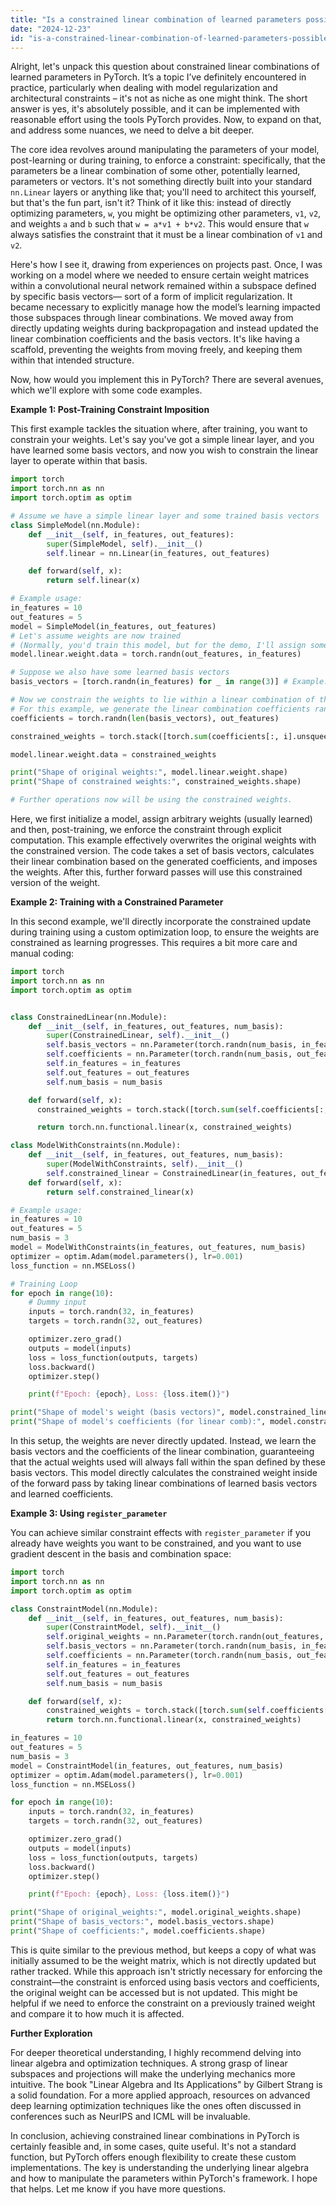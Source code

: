 ```yaml
---
title: "Is a constrained linear combination of learned parameters possible in PyTorch?"
date: "2024-12-23"
id: "is-a-constrained-linear-combination-of-learned-parameters-possible-in-pytorch"
---
```


Alright, let's unpack this question about constrained linear combinations of learned parameters in PyTorch. It’s a topic I’ve definitely encountered in practice, particularly when dealing with model regularization and architectural constraints – it's not as niche as one might think. The short answer is yes, it's absolutely possible, and it can be implemented with reasonable effort using the tools PyTorch provides. Now, to expand on that, and address some nuances, we need to delve a bit deeper.

The core idea revolves around manipulating the parameters of your model, post-learning or during training, to enforce a constraint: specifically, that the parameters be a linear combination of some other, potentially learned, parameters or vectors. It's not something directly built into your standard `nn.Linear` layers or anything like that; you'll need to architect this yourself, but that's the fun part, isn't it? Think of it like this: instead of directly optimizing parameters, `w`, you might be optimizing other parameters, `v1`, `v2`, and weights `a` and `b` such that `w = a*v1 + b*v2`. This would ensure that `w` always satisfies the constraint that it must be a linear combination of `v1` and `v2`.

Here's how I see it, drawing from experiences on projects past. Once, I was working on a model where we needed to ensure certain weight matrices within a convolutional neural network remained within a subspace defined by specific basis vectors— sort of a form of implicit regularization. It became necessary to explicitly manage how the model’s learning impacted those subspaces through linear combinations. We moved away from directly updating weights during backpropagation and instead updated the linear combination coefficients and the basis vectors. It's like having a scaffold, preventing the weights from moving freely, and keeping them within that intended structure.

Now, how would you implement this in PyTorch? There are several avenues, which we'll explore with some code examples.

**Example 1: Post-Training Constraint Imposition**

This first example tackles the situation where, after training, you want to constrain your weights. Let's say you've got a simple linear layer, and you have learned some basis vectors, and now you wish to constrain the linear layer to operate within that basis.

```python
import torch
import torch.nn as nn
import torch.optim as optim

# Assume we have a simple linear layer and some trained basis vectors
class SimpleModel(nn.Module):
    def __init__(self, in_features, out_features):
        super(SimpleModel, self).__init__()
        self.linear = nn.Linear(in_features, out_features)

    def forward(self, x):
        return self.linear(x)

# Example usage:
in_features = 10
out_features = 5
model = SimpleModel(in_features, out_features)
# Let's assume weights are now trained
# (Normally, you'd train this model, but for the demo, I'll assign some arbitrary weights)
model.linear.weight.data = torch.randn(out_features, in_features)

# Suppose we also have some learned basis vectors
basis_vectors = [torch.randn(in_features) for _ in range(3)] # Example: 3 basis vectors.

# Now we constrain the weights to lie within a linear combination of the basis
# For this example, we generate the linear combination coefficients randomly
coefficients = torch.randn(len(basis_vectors), out_features)

constrained_weights = torch.stack([torch.sum(coefficients[:, i].unsqueeze(1) * torch.stack(basis_vectors), dim=0) for i in range(out_features)],dim = 0)

model.linear.weight.data = constrained_weights

print("Shape of original weights:", model.linear.weight.shape)
print("Shape of constrained weights:", constrained_weights.shape)

# Further operations now will be using the constrained weights.
```

Here, we first initialize a model, assign arbitrary weights (usually learned) and then, post-training, we enforce the constraint through explicit computation. This example effectively overwrites the original weights with the constrained version. The code takes a set of basis vectors, calculates their linear combination based on the generated coefficients, and imposes the weights. After this, further forward passes will use this constrained version of the weight.

**Example 2: Training with a Constrained Parameter**

In this second example, we'll directly incorporate the constrained update during training using a custom optimization loop, to ensure the weights are constrained as learning progresses. This requires a bit more care and manual coding:

```python
import torch
import torch.nn as nn
import torch.optim as optim


class ConstrainedLinear(nn.Module):
    def __init__(self, in_features, out_features, num_basis):
        super(ConstrainedLinear, self).__init__()
        self.basis_vectors = nn.Parameter(torch.randn(num_basis, in_features))
        self.coefficients = nn.Parameter(torch.randn(num_basis, out_features))
        self.in_features = in_features
        self.out_features = out_features
        self.num_basis = num_basis

    def forward(self, x):
      constrained_weights = torch.stack([torch.sum(self.coefficients[:, i].unsqueeze(1) * self.basis_vectors, dim=0) for i in range(self.out_features)],dim = 0)

      return torch.nn.functional.linear(x, constrained_weights)

class ModelWithConstraints(nn.Module):
    def __init__(self, in_features, out_features, num_basis):
        super(ModelWithConstraints, self).__init__()
        self.constrained_linear = ConstrainedLinear(in_features, out_features, num_basis)
    def forward(self, x):
        return self.constrained_linear(x)

# Example usage:
in_features = 10
out_features = 5
num_basis = 3
model = ModelWithConstraints(in_features, out_features, num_basis)
optimizer = optim.Adam(model.parameters(), lr=0.001)
loss_function = nn.MSELoss()

# Training Loop
for epoch in range(10):
    # Dummy input
    inputs = torch.randn(32, in_features)
    targets = torch.randn(32, out_features)

    optimizer.zero_grad()
    outputs = model(inputs)
    loss = loss_function(outputs, targets)
    loss.backward()
    optimizer.step()

    print(f"Epoch: {epoch}, Loss: {loss.item()}")

print("Shape of model's weight (basis vectors)", model.constrained_linear.basis_vectors.shape)
print("Shape of model's coefficients (for linear comb):", model.constrained_linear.coefficients.shape)
```

In this setup, the weights are never directly updated. Instead, we learn the basis vectors and the coefficients of the linear combination, guaranteeing that the actual weights used will always fall within the span defined by these basis vectors. This model directly calculates the constrained weight inside of the forward pass by taking linear combinations of learned basis vectors and learned coefficients.

**Example 3: Using `register_parameter`**

You can achieve similar constraint effects with `register_parameter` if you already have weights you want to be constrained, and you want to use gradient descent in the basis and combination space:

```python
import torch
import torch.nn as nn
import torch.optim as optim

class ConstraintModel(nn.Module):
    def __init__(self, in_features, out_features, num_basis):
        super(ConstraintModel, self).__init__()
        self.original_weights = nn.Parameter(torch.randn(out_features, in_features))
        self.basis_vectors = nn.Parameter(torch.randn(num_basis, in_features))
        self.coefficients = nn.Parameter(torch.randn(num_basis, out_features))
        self.in_features = in_features
        self.out_features = out_features
        self.num_basis = num_basis

    def forward(self, x):
        constrained_weights = torch.stack([torch.sum(self.coefficients[:, i].unsqueeze(1) * self.basis_vectors, dim=0) for i in range(self.out_features)],dim = 0)
        return torch.nn.functional.linear(x, constrained_weights)

in_features = 10
out_features = 5
num_basis = 3
model = ConstraintModel(in_features, out_features, num_basis)
optimizer = optim.Adam(model.parameters(), lr=0.001)
loss_function = nn.MSELoss()

for epoch in range(10):
    inputs = torch.randn(32, in_features)
    targets = torch.randn(32, out_features)

    optimizer.zero_grad()
    outputs = model(inputs)
    loss = loss_function(outputs, targets)
    loss.backward()
    optimizer.step()

    print(f"Epoch: {epoch}, Loss: {loss.item()}")

print("Shape of original_weights:", model.original_weights.shape)
print("Shape of basis_vectors:", model.basis_vectors.shape)
print("Shape of coefficients:", model.coefficients.shape)

```

This is quite similar to the previous method, but keeps a copy of what was initially assumed to be the weight matrix, which is not directly updated but rather tracked. While this approach isn't strictly necessary for enforcing the constraint—the constraint is enforced using basis vectors and coefficients, the original weight can be accessed but is not updated. This might be helpful if we need to enforce the constraint on a previously trained weight and compare it to how much it is affected.

**Further Exploration**

For deeper theoretical understanding, I highly recommend delving into linear algebra and optimization techniques. A strong grasp of linear subspaces and projections will make the underlying mechanics more intuitive. The book "Linear Algebra and Its Applications" by Gilbert Strang is a solid foundation. For a more applied approach, resources on advanced deep learning optimization techniques like the ones often discussed in conferences such as NeurIPS and ICML will be invaluable.

In conclusion, achieving constrained linear combinations in PyTorch is certainly feasible and, in some cases, quite useful. It's not a standard function, but PyTorch offers enough flexibility to create these custom implementations. The key is understanding the underlying linear algebra and how to manipulate the parameters within PyTorch's framework. I hope that helps. Let me know if you have more questions.
